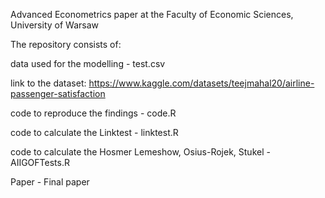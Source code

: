 Advanced Econometrics paper at the Faculty of Economic Sciences, University of Warsaw


The repository consists of:

data used for the modelling - test.csv

link to the dataset: https://www.kaggle.com/datasets/teejmahal20/airline-passenger-satisfaction

code to reproduce the findings - code.R

code to calculate the Linktest - linktest.R

code to calculate the Hosmer Lemeshow, Osius-Rojek, Stukel  - AIIGOFTests.R

Paper - Final paper 
